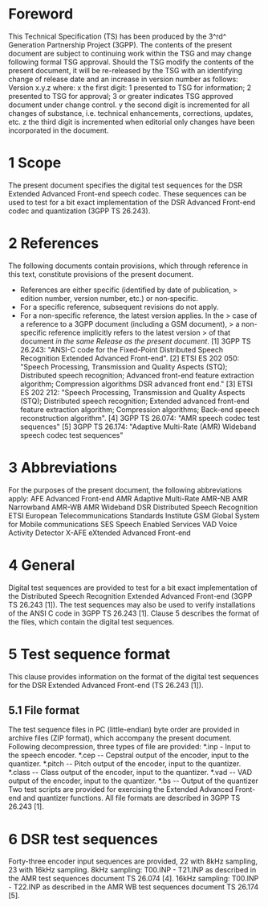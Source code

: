 # Foreword
This Technical Specification (TS) has been produced by the 3^rd^ Generation
Partnership Project (3GPP).
The contents of the present document are subject to continuing work within the
TSG and may change following formal TSG approval. Should the TSG modify the
contents of the present document, it will be re-released by the TSG with an
identifying change of release date and an increase in version number as
follows:
Version x.y.z
where:
x the first digit:
1 presented to TSG for information;
2 presented to TSG for approval;
3 or greater indicates TSG approved document under change control.
y the second digit is incremented for all changes of substance, i.e. technical
enhancements, corrections, updates, etc.
z the third digit is incremented when editorial only changes have been
incorporated in the document.
# 1 Scope
The present document specifies the digital test sequences for the DSR Extended
Advanced Front-end speech codec. These sequences can be used to test for a bit
exact implementation of the DSR Advanced Front-end codec and quantization
(3GPP TS 26.243).
# 2 References
The following documents contain provisions, which through reference in this
text, constitute provisions of the present document.
  * References are either specific (identified by date of publication, > edition number, version number, etc.) or non‑specific.
  * For a specific reference, subsequent revisions do not apply.
  * For a non-specific reference, the latest version applies. In the > case of a reference to a 3GPP document (including a GSM document), > a non-specific reference implicitly refers to the latest version > of that document _in the same Release as the present document_.
[1] 3GPP TS 26.243: \"ANSI-C code for the Fixed-Point Distributed Speech
Recognition Extended Advanced Front-end\".
[2] ETSI ES 202 050: \"Speech Processing, Transmission and Quality Aspects
(STQ); Distributed speech recognition; Advanced front-end feature extraction
algorithm; Compression algorithms DSR advanced front end.\"
[3] ETSI ES 202 212: \"Speech Processing, Transmission and Quality Aspects
(STQ); Distributed speech recognition; Extended advanced front-end feature
extraction algorithm; Compression algorithms; Back-end speech reconstruction
algorithm\".
[4] 3GPP TS 26.074: "AMR speech codec test sequences"
[5] 3GPP TS 26.174: "Adaptive Multi-Rate (AMR) Wideband speech codec test
sequences"
# 3 Abbreviations
For the purposes of the present document, the following abbreviations apply:
AFE Advanced Front-end
AMR Adaptive Multi-Rate
AMR-NB AMR Narrowband
AMR-WB AMR Wideband
DSR Distributed Speech Recognition
ETSI European Telecommunications Standards Institute
GSM Global System for Mobile communications
SES Speech Enabled Services
VAD Voice Activity Detector
X-AFE eXtended Advanced Front-end
# 4 General
Digital test sequences are provided to test for a bit exact implementation of
the Distributed Speech Recognition Extended Advanced Front-end (3GPP TS 26.243
[1]).
The test sequences may also be used to verify installations of the ANSI C code
in 3GPP TS 26.243 [1].
Clause 5 describes the format of the files, which contain the digital test
sequences.
# 5 Test sequence format
This clause provides information on the format of the digital test sequences
for the DSR Extended Advanced Front-end (TS 26.243 [1]).
## 5.1 File format
The test sequence files in PC (little-endian) byte order are provided in
archive files (ZIP format), which accompany the present document.
Following decompression, three types of file are provided:
*.inp - Input to the speech encoder.
*.cep -- Cepstral output of the encoder, input to the quantizer.
*.pitch -- Pitch output of the encoder, input to the quantizer.
*.class -- Class output of the encoder, input to the quantizer.
*.vad -- VAD output of the encoder, input to the quantizer.
*.bs -- Output of the quantizer
Two test scripts are provided for exercising the Extended Advanced Front-end
and quantizer functions.
All file formats are described in 3GPP TS 26.243 [1].
# 6 DSR test sequences
Forty-three encoder input sequences are provided, 22 with 8kHz sampling, 23
with 16kHz sampling.
8kHz sampling:
T00.INP - T21.INP as described in the AMR test sequences document TS 26.074
[4].
16kHz sampling:
T00.INP - T22.INP as described in the AMR WB test sequences document TS 26.174
[5].
#